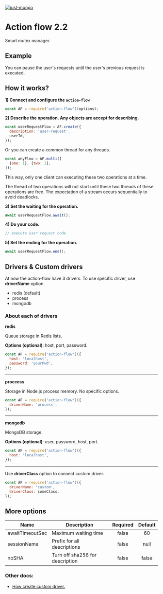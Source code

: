 [![just-mongo](https://img.shields.io/npm/v/action-flow.svg?style=flat-square)](https://www.npmjs.com/package/action-flow/)

# Action flow 2.2

Smart mutex manager.

## Example

You can pause the user's requests until the user's previous request is executed.

## How it works?

**1) Connect and configure the `action-flow`**

```javascript
const AF = require('action-flow')(options);
```

**2) Describe the operation. Any objects are accept for describing.**

```javascript
const userRequestFlow = AF.create({
  description: 'user-request',
  userId,
});
```

Or you can create a common thread for any threads.

```javascript
const anyFlow = AF.multi([
  {one: 1}, {two: 2},
]);
```

This way, only one client can executing these two operations at a time.

The thread of two operations will not start until these two threads of these operations are free. The expectation of a stream occurs sequentially to avoid deadlocks.

**3) Set the waiting for the operation.**

```javascript
await userRequestFlow.await();
```

**4) Do your code.**

```javascript
// execute user request code
```

**5) Set the ending for the operation.**

```javascript
await userRequestFlow.end();
```

## Drivers & Custom drivers

At now the action-flow have 3 drivers. To use specific driver, use **driverName** option.

- redis (default)
- process
- mongodb

### About each of drivers

**redis**

Queue storage in Redis lists.

**Options (optional)**: host, port, password.

```javascript
const AF = require('action-flow')({
  host: 'localhost',
  password: 'yourPwd',
});
```

-----

**proccess**

Storage in Node.js process memory. No specific options.

```javascript
const AF = require('action-flow')({
  driverName: 'process',
});
```

-----

**mongodb**

MongoDB storage. 

**Options (optional)**: user, password, host, port.

```javascript
const AF = require('action-flow')({
  host: 'localhost',
});
```

------

Use **driverClass** option to connect custom driver.

```javascript
const AF = require('action-flow')({
  driverName: 'custom',
  driverClass: someClass,
});
```

## More options

| Name 	| Description 	| Required 	| Default 	|
|-----------------	|----------------------	|:--------:	|:-------:	|
| awaitTimeoutSec 	| Maximum waiting time 	| false 	| 60 	|
| sessionName 	| Prefix for all descriptions	| false 	| null 	|
| noSHA | Turn off sha256 for description	| false 	| false |

### Other docs:

- [How create custom driver.](https://github.com/deviun/action-flow/tree/master/docs/create-custom-driver.md)
